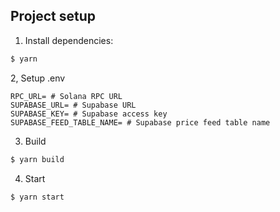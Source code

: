 ## Project setup

1. Install dependencies:
```bash
$ yarn
```

2, Setup .env
```.env
RPC_URL= # Solana RPC URL
SUPABASE_URL= # Supabase URL
SUPABASE_KEY= # Supabase access key
SUPABASE_FEED_TABLE_NAME= # Supabase price feed table name
```

3. Build
```bash
$ yarn build
```

4. Start
```bash
$ yarn start
```